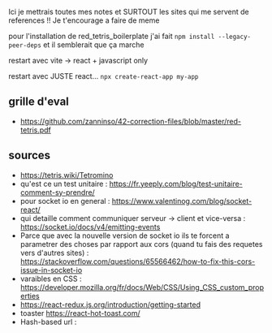 Ici je mettrais toutes mes notes et SURTOUT les sites qui me servent de references !!
Je t'encourage a faire de meme

pour l'installation de red_tetris_boilerplate j'ai fait `npm install --legacy-peer-deps` et il semblerait que ça marche

restart avec vite -> react + javascript only

restart avec JUSTE react... `npx create-react-app my-app`

## grille d'eval
* https://github.com/zanninso/42-correction-files/blob/master/red-tetris.pdf

## sources
* https://tetris.wiki/Tetromino
* qu'est ce un test unitaire : https://fr.yeeply.com/blog/test-unitaire-comment-sy-prendre/
* pour socket io en general : https://www.valentinog.com/blog/socket-react/
* qui detaille comment communiquer serveur -> client et vice-versa : https://socket.io/docs/v4/emitting-events
* Parce que avec la nouvelle version de socket io ils te forcent a parametrer des choses par rapport aux cors (quand tu fais des requetes vers d'autres sites) : https://stackoverflow.com/questions/65566462/how-to-fix-this-cors-issue-in-socket-io
* varaibles en CSS : https://developer.mozilla.org/fr/docs/Web/CSS/Using_CSS_custom_properties
* https://react-redux.js.org/introduction/getting-started
* toaster https://react-hot-toast.com/
* Hash-based url : 
